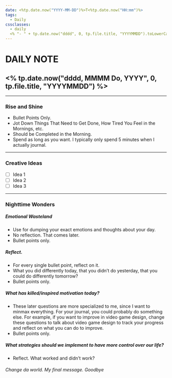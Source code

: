```yaml
---
date: <%tp.date.now("YYYY-MM-DD")%>T<%tp.date.now("HH:mm")%>
tags:
  - Daily
cssclasses:
  - daily
  <% "- " + tp.date.now("dddd", 0, tp.file.title, "YYYYMMDD").toLowerCase() %>
---
```

# DAILY NOTE
## <% tp.date.now("dddd, MMMM Do, YYYY", 0, tp.file.title, "YYYYMMDD") %>
***
### Rise and Shine

- Bullet Points Only.
- Jot Down Things That Need to Get Done, How Tired You Feel in the Mornings, etc.
- Should be Completed in the Morning. 
- Spend as long as you want. I typically only spend 5 minutes when I actually journal.
***
### Creative Ideas
- [ ] Idea 1
- [ ] Idea 2
- [ ] Idea 3

---
### Nighttime Wonders 

##### Emotional Wasteland

- Use for dumping your exact emotions and thoughts about your day.  
- No reflection. That comes later. 
- Bullet points only.

##### Reflect.

- For every single bullet point, reflect on it. 
- What you did differently today, that you didn’t do yesterday, that you could do differently tomorrow?
- Bullet points only.

##### What has killed/inspired motivation today?
- These later questions are more specialized to me, since I want to minmax everything. For your journal, you could probably do something else. For example, if you want to improve in video game design, change these questions to talk about video game design to track your progress and reflect on what you can do to improve. 
- Bullet points only.

##### What strategies should we implement to have more control over our life?
- Reflect. What worked and didn’t work?

###### Change da world. My final message. Goodbye
